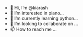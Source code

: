 - 👋 Hi, I’m @kiarash
- 👀 I’m interested in piano...
- 🌱 I’m currently learning python...
- 💞️ I’m looking to collaborate on ...
- 📫 How to reach me ...

<!---
kiarashdelavar/kiarashdelavar is a ✨ special ✨ repository because its `README.md` (this file) appears on your GitHub profile.
You can click the Preview link to take a look at your changes.
--->
